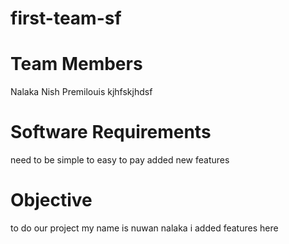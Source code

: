 # first-team-sf
Team Members
=============
Nalaka
Nish
Premilouis
kjhfskjhdsf

Software Requirements
=====================
need to be simple
to easy to pay
 added new features

Objective
=================
to do our project
my name is nuwan nalaka 
i added features here
